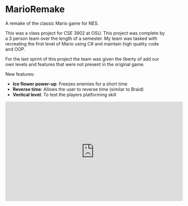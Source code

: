 # MarioRemake
A remake of the classic Mario game for NES.

<p>This was a class project for CSE 3902 at OSU. This project was complete by a 3 person team over the length of a semester.
My team was tasked with recreating the first level of Mario using C# and maintain high quality code and OOP.</p>

<p>For the last sprint of this project the team was given the liberty of add our own levels and features that were not present
in the original game.</p>

New features:
- <b>Ice flower power-up</b>: Freezes enemies for a short time
- <b>Reverse time</b>: Allows the user to reverse time (similar to Braid)
- <b>Veritcal level</b>: To test the players platforming skill


<iframe width="560" height="315" src="https://www.youtube.com/embed/Qo-ijEslcdc" frameborder="0" allow="accelerometer; autoplay; clipboard-write; encrypted-media; gyroscope; picture-in-picture" allowfullscreen></iframe>
